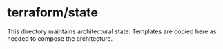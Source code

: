 
# terraform/state 

This directory maintains architectural state. Templates are copied here as needed to compose the architecture. 

